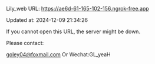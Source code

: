 Lily_web URL: https://ae6d-61-165-102-156.ngrok-free.app

Updated at: 2024-12-09 21:34:26

If you cannot open this URL, the server might be down.

Please contact: 

goley04@foxmail.com Or Wechat:GL_yeaH